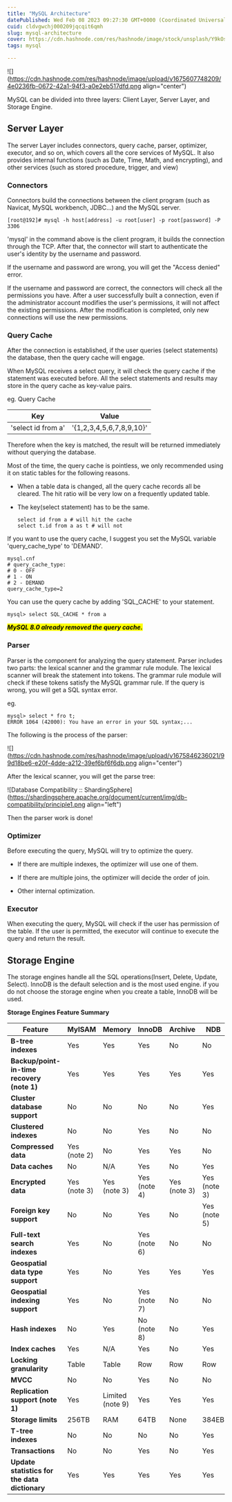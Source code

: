 ```yaml
---
title: "MySQL Architecture"
datePublished: Wed Feb 08 2023 09:27:30 GMT+0000 (Coordinated Universal Time)
cuid: cldvgwchj000209jqcqit6qmh
slug: mysql-architecture
cover: https://cdn.hashnode.com/res/hashnode/image/stock/unsplash/Y9kOsyoWyaU/upload/79628cf38306f0b96bdfd5f10bd42048.jpeg
tags: mysql

---
```


![](https://cdn.hashnode.com/res/hashnode/image/upload/v1675607748209/4e0236fb-0672-42a1-94f3-a0e2eb517dfd.png align="center")

MySQL can be divided into three layers: Client Layer, Server Layer, and Storage Engine.

## Server Layer

The server Layer includes connectors, query cache, parser, optimizer, executor, and so on, which covers all the core services of MySQL. It also provides internal functions (such as Date, Time, Math, and encrypting), and other services (such as stored procedure, trigger, and view)

### Connectors

Connectors build the connections between the client program (such as Navicat, MySQL workbench, JDBC...) and the MySQL server.

```plaintext
[root@192]# mysql -h host[address] -u root[user] -p root[password] -P 3306
```

'mysql' in the command above is the client program, it builds the connection through the TCP. After that, the connector will start to authenticate the user's identity by the username and password.

If the username and password are wrong, you will get the "Access denied" error.

If the username and password are correct, the connectors will check all the permissions you have. After a user successfully built a connection, even if the administrator account modifies the user's permissions, it will not affect the existing permissions. After the modification is completed, only new connections will use the new permissions.

### Query Cache

After the connection is established, if the user queries (select statements) the database, then the query cache will engage.

When MySQL receives a select query, it will check the query cache if the statement was executed before. All the select statements and results may store in the query cache as key-value pairs.

eg. Query Cache

| Key | Value |
| --- | --- |
| 'select id from a' | '{1,2,3,4,5,6,7,8,9,10}' |

Therefore when the key is matched, the result will be returned immediately without querying the database.

Most of the time, the query cache is pointless, we only recommended using it on static tables for the following reasons.

* When a table data is changed, all the query cache records all be cleared. The hit ratio will be very low on a frequently updated table.
    
* The key(select statement) has to be the same.
    
    ```plaintext
    select id from a # will hit the cache
    select t.id from a as t # will not
    ```
    

If you want to use the query cache, I suggest you set the MySQL variable 'query\_cache\_type' to 'DEMAND'.

```plaintext
mysql.cnf
# query_cache_type:
# 0 - OFF
# 1 - ON
# 2 - DEMAND
query_cache_type=2
```

You can use the query cache by adding 'SQL\_CACHE' to your statement.

```plaintext
mysql> select SQL_CACHE * from a
```

***<mark>MySQL 8.0 already removed the query cache.</mark>***

### Parser

Parser is the component for analyzing the query statement. Parser includes two parts: the lexical scanner and the grammar rule module. The lexical scanner will break the statement into tokens. The grammar rule module will check if these tokens satisfy the MySQL grammar rule. If the query is wrong, you will get a SQL syntax error.

eg.

```plaintext
mysql> select * fro t;
ERROR 1064 (42000): You have an error in your SQL syntax;...
```

The following is the process of the parser:

![](https://cdn.hashnode.com/res/hashnode/image/upload/v1675846236021/99d18be6-e20f-4dde-a212-39ef6bf6f6db.png align="center")

After the lexical scanner, you will get the parse tree:

![Database Compatibility :: ShardingSphere](https://shardingsphere.apache.org/document/current/img/db-compatibility/principle1.png align="left")

Then the parser work is done!

### Optimizer

Before executing the query, MySQL will try to optimize the query.

* If there are multiple indexes, the optimizer will use one of them.
    
* If there are multiple joins, the optimizer will decide the order of join.
    
* Other internal optimization.
    

### Executor

When executing the query, MySQL will check if the user has permission of the table. If the user is permitted, the executor will continue to execute the query and return the result.

## Storage Engine

The storage engines handle all the SQL operations(Insert, Delete, Update, Select). InnoDB is the default selection and is the most used engine. if you do not choose the storage engine when you create a table, InnoDB will be used.

**Storage Engines Feature Summary**

| **Feature** | **MyISAM** | **Memory** | **InnoDB** | **Archive** | **NDB** |
| --- | --- | --- | --- | --- | --- |
| **B-tree indexes** | Yes | Yes | Yes | No | No |
| **Backup/point-in-time recovery (note 1)** | Yes | Yes | Yes | Yes | Yes |
| **Cluster database support** | No | No | No | No | Yes |
| **Clustered indexes** | No | No | Yes | No | No |
| **Compressed data** | Yes (note 2) | No | Yes | Yes | No |
| **Data caches** | No | N/A | Yes | No | Yes |
| **Encrypted data** | Yes (note 3) | Yes (note 3) | Yes (note 4) | Yes (note 3) | Yes (note 3) |
| **Foreign key support** | No | No | Yes | No | Yes (note 5) |
| **Full-text search indexes** | Yes | No | Yes (note 6) | No | No |
| **Geospatial data type support** | Yes | No | Yes | Yes | Yes |
| **Geospatial indexing support** | Yes | No | Yes (note 7) | No | No |
| **Hash indexes** | No | Yes | No (note 8) | No | Yes |
| **Index caches** | Yes | N/A | Yes | No | Yes |
| **Locking granularity** | Table | Table | Row | Row | Row |
| **MVCC** | No | No | Yes | No | No |
| **Replication support (note 1)** | Yes | Limited (note 9) | Yes | Yes | Yes |
| **Storage limits** | 256TB | RAM | 64TB | None | 384EB |
| **T-tree indexes** | No | No | No | No | Yes |
| **Transactions** | No | No | Yes | No | Yes |
| **Update statistics for the data dictionary** | Yes | Yes | Yes | Yes | Yes |